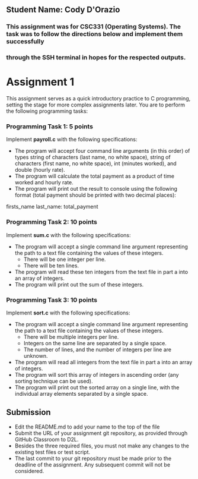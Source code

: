 ## Student Name: Cody D'Orazio
### This assignment was for CSC331 (Operating Systems). The task was to follow the directions below and implement them successfully
### through the SSH terminal in hopes for the respected outputs.
# Assignment 1

This assignment serves as a quick introductory practice to C programming, setting the stage for more complex assignments later. 
You are to perform the following programming tasks:

### Programming Task 1: 5 points

Implement **payroll.c** with the following specifications:

- The program will accept four command line arguments (in this order) of types string of characters (last name, no white space), string of characters (first name, no white space), int (minutes worked), and double (hourly rate). 
- The program will calculate the total payment as a product of time worked and hourly rate. 
- The program will print out the result to console using the following format (total payment should be printed with two decimal places): 

firsts_name last_name: total_payment


### Programming Task 2: 10 points

Implement **sum.c** with the following specifications: 

- The program will accept a single command line argument representing the path to a text file containing the values of these integers. 
  - There will be one integer per line. 
  - There will be ten lines. 
- The program will read these ten integers from the text file in part a into an array of integers. 
- The program will print out the sum of these integers. 

### Programming Task 3: 10 points

Implement **sort.c** with the following specifications:

- The program will accept a single command line argument representing the path to a text file containing the values of these integers. 
  - There will be multiple integers per line.
  - Integers on the same line are separated by a single space. 
  - The number of lines, and the number of integers per line are unknown.  
- The program will read all integers from the text file in part a into an array of integers.
- The program will sort this array of integers in ascending order (any sorting technique can be used).  
- The program will print out the sorted array on a single line, with the individual array elements separated by a single space.

## Submission

- Edit the README.md to add your name to the top of the file
- Submit the URL of your assignment git repository, as provided through GitHub Classroom to D2L. 
- Besides the three required files, you must not make any changes to the existing test files or test script. 
- The last commit to your git repository must be made prior to the deadline of the assignment. Any subsequent commit will not be considered. 
